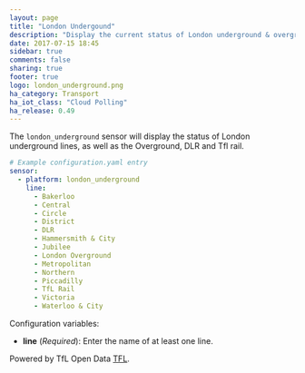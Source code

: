 ```yaml
---
layout: page
title: "London Undergound"
description: "Display the current status of London underground & overground lines within Home Assistant."
date: 2017-07-15 18:45
sidebar: true
comments: false
sharing: true
footer: true
logo: london_underground.png
ha_category: Transport
ha_iot_class: "Cloud Polling"
ha_release: 0.49
---
```



The `london_underground` sensor will display the status of London underground lines, as well as the Overground, DLR and Tfl rail.


```yaml
# Example configuration.yaml entry
sensor:
  - platform: london_underground
    line:
      - Bakerloo
      - Central
      - Circle
      - District
      - DLR
      - Hammersmith & City
      - Jubilee
      - London Overground
      - Metropolitan
      - Northern
      - Piccadilly
      - TfL Rail
      - Victoria
      - Waterloo & City
```

Configuration variables:

- **line** (*Required*): Enter the name of at least one line.

Powered by TfL Open Data [TFL](https://api.tfl.gov.uk/).
